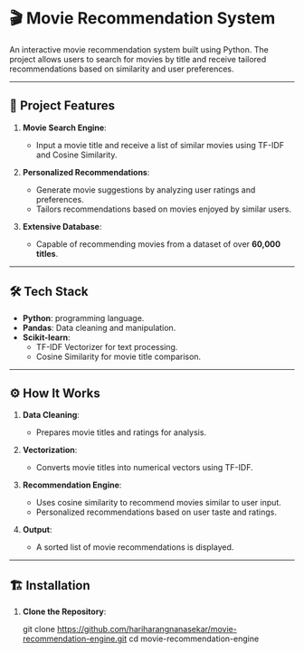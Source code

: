 # 🎬 Movie Recommendation System

An interactive movie recommendation system built using Python. The project allows users to search for movies by title and receive tailored recommendations based on similarity and user preferences.

---

## 🚀 **Project Features**

1. **Movie Search Engine**:
   - Input a movie title and receive a list of similar movies using TF-IDF and Cosine Similarity.

2. **Personalized Recommendations**:
   - Generate movie suggestions by analyzing user ratings and preferences.
   - Tailors recommendations based on movies enjoyed by similar users.

3. **Extensive Database**:
   - Capable of recommending movies from a dataset of over **60,000 titles**.

---

## 🛠️ **Tech Stack**

- **Python**: programming language.
- **Pandas**: Data cleaning and manipulation.
- **Scikit-learn**:
   - TF-IDF Vectorizer for text processing.
   - Cosine Similarity for movie title comparison.

---

## ⚙️ **How It Works**

1. **Data Cleaning**:
   - Prepares movie titles and ratings for analysis.

2. **Vectorization**:
   - Converts movie titles into numerical vectors using TF-IDF.

3. **Recommendation Engine**:
   - Uses cosine similarity to recommend movies similar to user input.
   - Personalized recommendations based on user taste and ratings.

4. **Output**:
   - A sorted list of movie recommendations is displayed.

---

## 🏗️ **Installation**

1. **Clone the Repository**:
   
   git clone https://github.com/hariharangnanasekar/movie-recommendation-engine.git cd movie-recommendation-engine
